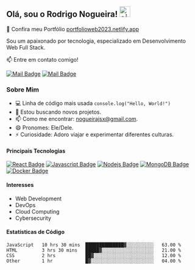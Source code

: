 ## Olá, sou o Rodrigo Nogueira! <img src="https://user-images.githubusercontent.com/1303154/88677602-1635ba80-d120-11ea-84d8-d263ba5fc3c0.gif" width="28px" height="28px" alt="oi">

🚀 Confira meu Portfólio [portfolioweb2023.netlify.app](https://portfolioweb2023.netlify.app/)

Sou um apaixonado por tecnologia, especializado em Desenvolvimento Web Full Stack.

:mailbox: Entre em contato comigo!

[![Mail Badge](https://img.shields.io/badge/-RodrigoNogueira-6c757d?style=flat&labelColor=6c757d&logo=linkedin&logoColor=white)](https://www.linkedin.com/in/rodrigosnogueira/)
[![Mail Badge](https://img.shields.io/badge/-RodrigoNogueira-c0392b?style=flat&labelColor=c0392b&logo=gmail&logoColor=white)](mailto:nogueirajsx@gmail.com)

### Sobre Mim

- :computer: Linha de código mais usada `console.log("Hello, World!")`
- 🤔 Estou buscando novos projetos.
- 📫 Como me encontrar: nogueirajsx@gmail.com.
- 😄 Pronomes: Ele/Dele.
- ⚡ Curiosidade: Adoro viajar e experimentar diferentes culturas.

#### Principais Tecnologias

[![React Badge](https://img.shields.io/badge/-React-61DBFB?style=for-the-badge&labelColor=black&logo=react&logoColor=61DBFB)](#)
[![Javascript Badge](https://img.shields.io/badge/-Javascript-F0DB4F?style=for-the-badge&labelColor=black&logo=javascript&logoColor=F0DB4F)](#)
[![Nodejs Badge](https://img.shields.io/badge/-Nodejs-3C873A?style=for-the-badge&labelColor=black&logo=node.js&logoColor=3C873A)](#)
[![MongoDB Badge](https://img.shields.io/badge/-MongoDB-47A248?style=for-the-badge&labelColor=black&logo=mongodb&logoColor=47A248)](#)
[![Docker Badge](https://img.shields.io/badge/-Docker-2496ED?style=for-the-badge&labelColor=black&logo=docker&logoColor=2496ED)](#)

#### Interesses

- Web Development
- DevOps
- Cloud Computing
- Cybersecurity

#### Estatísticas de Código

<!--START_SECTION:waka-->
```text
JavaScript   10 hrs 30 mins  ██████████████▓░░░░░░░░░░   63.00 % 
HTML         3 hrs 30 mins   █████▓░░░░░░░░░░░░░░░░░░░   21.00 % 
CSS          2 hrs           ██▓░░░░░░░░░░░░░░░░░░░░░░   12.00 % 
Other        1 hr            █▓░░░░░░░░░░░░░░░░░░░░░░░   04.00 % 